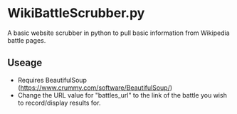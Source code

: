 # WikiBattleScrubber.py
A basic website scrubber in python to pull basic information from Wikipedia battle pages. 

## Useage
- Requires BeautifulSoup (https://www.crummy.com/software/BeautifulSoup/)
- Change the URL value for "battles_url" to the link of the battle you wish to record/display results for. 
